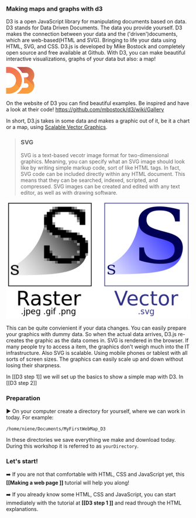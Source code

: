### Making maps and graphs with d3
D3 is a open JavaScript library for manipulating documents based on data. D3 stands for Data Driven Documents. The data you provide yourself. D3 makes the connection between your data and the ('driven')documents, which are web-based(HTML and SVG). Bringing to life your data using HTML, SVG, and CSS. D3.js is developed by Mike Bostock and completely open source and free available at Github. With D3, you can make beautiful interactive visualizations, graphs of your data but also: a map!

![D3-logo](img/d3-logo.png)

On the website of D3 you can find beautiful examples. Be inspired and have a look at their code! https://github.com/mbostock/d3/wiki/Gallery

In short, D3.js takes in some data and makes a graphic out of it, be it a chart or a map, using [Scalable Vector Graphics](https://en.wikipedia.org/wiki/Scalable_Vector_Graphics). 

> ### SVG
> SVG is a text-based vecotr image format for two-dimensional graphics. Meaning, you can specify what an SVG image should look like by writing simple markup code, sort of like HTML tags. In fact, SVG code can be included directly within any HTML document. This means that they can be searched, indexed, scripted, and compressed. SVG images can be created and edited with any text editor, as well as with drawing software.

![svg](img/Bitmap_VS_SVG.png)

This can be quite convienient if your data changes. You can easily prepare your graphics with dummy data. So when the actual data arrives, D3.js re-creates the graphic as the data comes in. SVG is rendered in the browser. If many people try to access a item, the graphics don't weigh much into the IT infrastructure. Also SVG is scalable. Using mobile phones or tablest with all sorts of screen sizes. The graphics can easily scale up and down without losing their sharpness.

In [[D3 step 1]] we will set up the basics to show a simple map with D3.
In [[D3 step 2]] 

### Preparation

:arrow_forward:  On your computer create a directory for yourself, where we can work in today. For example:

	/home/niene/Documents/MyFirstWebMap_D3

In these directories we save everything we make and download today. During this workshop it is referred to as `yourDirectory`.

### Let's start!  
:arrow_right: If you are not that comfortable with HTML, CSS and JavaScript yet, this **[[Making a web page ]]** tutorial will help you along!

:arrow_right: If you already know some HTML, CSS and JavaScript, you can start immediately with the tutorial at **[[D3 step 1 ]]** and read through the HTML explanations. 

